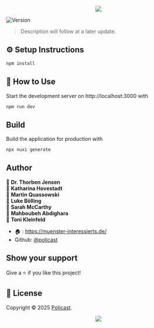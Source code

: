 <p align="center"><img src="https://capsule-render.vercel.app/api?type=waving&height=200&color=gradient&text=Policast&section=header&reversal=false&textBg=false&fontSize=70&fontAlign=50&animation=fadeIn&fontAlignY=38&descSize=0"></p>

<p>
  <img alt="Version" src="https://img.shields.io/badge/Framework-NUXT3-neongreen?logo=nuxt" />
</p>

> Description will follow at a later update.

## ⚙️ Setup Instructions

```sh
npm install
```

## 🚀 How to Use

Start the development server on http://localhost:3000 with

```sh
npm run dev
```

## Build

Build the application for production with

```sh
npx nuxi generate
```

## Author

👤 **Dr. Thorben Jensen** <br>
👤 **Katharina Hovestadt** <br>
👤 **Martin Quassowski** <br>
👤 **Luke Bölling** <br>
👤 **Sarah McCarthy** <br>
👤 **Mahboubeh Abdighara** <br>
👤 **Toni Kleinfeld**

- 🏠 : https://muenster-interessierts.de/
- Github: [@policast](https://github.com/policast)

## Show your support

Give a ⭐️ if you like this project!

## 📝 License

Copyright © 2025 [Policast](https://github.com/policast).<br />

<p align="center"><img src="https://capsule-render.vercel.app/api?type=waving&height=200&color=gradient&section=footer&reversal=false&textBg=false&fontSize=70&fontAlign=50&animation=fadeIn&fontAlignY=38&descSize=0"></p>
